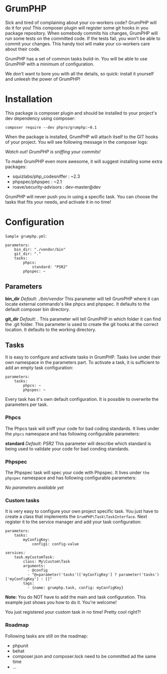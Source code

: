 # GrumPHP
Sick and tired of complaining about your co-workers code? GrumPHP will do it for you!
 This composer plugin will register some git hooks in you package repository.
 When somebody commits his changes, GrumPHP will run some tests on the committed code.
 If the tests fail, you won't be able to commit your changes.
 This handy tool will make your co-workers care about their code.
 
GrumPHP has a set of common tasks build-in. You will be able to use GrumPHP with a minimum of configuration.

We don't want to bore you with all the details, so quick: install it yourself and unleesh the power of GrumPHP!

# Installation

This package is composer plugin and should be installed to your project's dev dependency using composer:

```
composer require --dev phpro/grumphp:~0.1
```

When the package is installed, GrumPHP will attach itself to the GIT hooks of your project. You will see following message in the composer logs:

*Watch out! GrumPHP is sniffing your commits!*

To make GrumPHP even more awesome, it will suggest installing some extra packages:

- squizlabs/php_codesniffer : ~2.3
- phpspec/phpspec : ~2.1
- roave/security-advisors : dev-master@dev

GrumPHP will never push you in using a specific task. You can choose the tasks that fits your needs, and activate it in no time!

# Configuration

`Sample grumphp.yml`:

```
parameters:
    bin_dir: "./vendor/bin"
    git_dir: "."
    tasks:
        phpcs:
            standard: "PSR2"
        phpspec: ~
```

## Parameters
**bin_dir**
*Default: ./bin/vendor*
This parameter will tell GrumPHP where it can locate external commando's like phpcs and phpspec. It defaults to the default composer bin directory.

**git_dir**
*Default: .*
This parameter will tell GrumPHP in which folder it can find the .git folder. This parameter is used to create the git hooks at the correct location. It defaults to the working directory.

## Tasks
It is easy to configure and activate tasks in GrumPHP.
Tasks live under their own namespace in the parameters part.
To activate a task, it is sufficient to add an empty task configuration:

```
parameters:
    tasks:
        phpcs: ~
        phpspec: ~
```

Every task has it's own default configuration. It is possible to overwrite the parameters per task.

### Phpcs

The Phpcs task will sniff your code for bad coding standards. It lives under the `phpcs` namespace and has following configurable parameters:

**standard**
*Default: PSR2*
This parameter will describe which standard is being used to validate your code for bad conding standards.

### Phpspec

The Phpspec task will spec your code with Phpspec. It lives under `the phpspec` namespace and has following configurable parameters:

*No parameters available yet*

### Custom tasks

It is very easy to configure your own project specific task. You just have to create a class that implements the `GrumPHP\Task\TaskInterface`.
Next register it to the service manager and add your task configuration:

```
parameters:
    tasks:
        myConfigKey:
            config1: config-value
            
services:
    task.myCustomTask:
        class: My\Custom\Task
        arguments:
          - @config
          - "@=parameter('tasks')['myConfigKey'] ? parameter('tasks')['myConfigKey'] : []"
        tags:
          - {name: grumphp.task, config: myConfigKey}
```

**Note:** You do NOT have to add the main and task configuration. This example just shows you how to do it. You're welcome!

You just registered your custom task in no time! Pretty cool right?!

### Roadmap

Following tasks are still on the roadmap:

- phpunit
- behat
- composer.json and composer.lock need to be committed ad the same time
- ...
